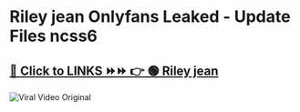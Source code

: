
 # Riley jean Onlyfans Leaked - Update Files ncss6

## <h2><a href="https://clipsfans.com/Riley_jean&ref=git">🔗 Click to LINKS ⏩⏩ 👉 🟢 Riley jean </a></h2>

<a href="https://clipsfans.com/Riley_jean&ref=git" rel="nofollow" data-target="animated-image.originalLink"><img src="https://i.ibb.co.com/xMMVF88/686577567.gif" alt="Viral Video Original" style="max-width: 100%; display: inline-block;" data-target="animated-image.originalImage"></a>

